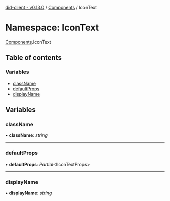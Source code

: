 [did-client - v0.13.0](../README.md) / [Components](components.md) / IconText

# Namespace: IconText

[Components](components.md).IconText

## Table of contents

### Variables

- [className](components.icontext.md#classname)
- [defaultProps](components.icontext.md#defaultprops)
- [displayName](components.icontext.md#displayname)

## Variables

### className

• **className**: *string*

___

### defaultProps

• **defaultProps**: *Partial*<IIconTextProps\>

___

### displayName

• **displayName**: *string*
